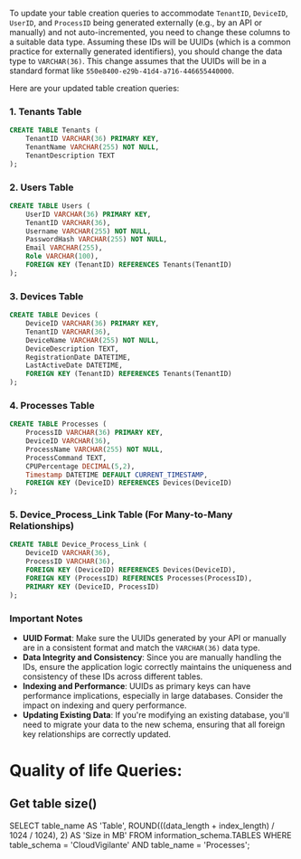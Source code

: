To update your table creation queries to accommodate `TenantID`, `DeviceID`, `UserID`, and `ProcessID` being generated externally (e.g., by an API or manually) and not auto-incremented, you need to change these columns to a suitable data type. Assuming these IDs will be UUIDs (which is a common practice for externally generated identifiers), you should change the data type to `VARCHAR(36)`. This change assumes that the UUIDs will be in a standard format like `550e8400-e29b-41d4-a716-446655440000`.

Here are your updated table creation queries:

### 1. Tenants Table

```sql
CREATE TABLE Tenants (
    TenantID VARCHAR(36) PRIMARY KEY,
    TenantName VARCHAR(255) NOT NULL,
    TenantDescription TEXT
);
```

### 2. Users Table

```sql
CREATE TABLE Users (
    UserID VARCHAR(36) PRIMARY KEY,
    TenantID VARCHAR(36),
    Username VARCHAR(255) NOT NULL,
    PasswordHash VARCHAR(255) NOT NULL,
    Email VARCHAR(255),
    Role VARCHAR(100),
    FOREIGN KEY (TenantID) REFERENCES Tenants(TenantID)
);
```

### 3. Devices Table

```sql
CREATE TABLE Devices (
    DeviceID VARCHAR(36) PRIMARY KEY,
    TenantID VARCHAR(36),
    DeviceName VARCHAR(255) NOT NULL,
    DeviceDescription TEXT,
    RegistrationDate DATETIME,
    LastActiveDate DATETIME,
    FOREIGN KEY (TenantID) REFERENCES Tenants(TenantID)
);
```

### 4. Processes Table

```sql
CREATE TABLE Processes (
    ProcessID VARCHAR(36) PRIMARY KEY,
    DeviceID VARCHAR(36),
    ProcessName VARCHAR(255) NOT NULL,
    ProcessCommand TEXT,
    CPUPercentage DECIMAL(5,2),
    Timestamp DATETIME DEFAULT CURRENT_TIMESTAMP,
    FOREIGN KEY (DeviceID) REFERENCES Devices(DeviceID)
);
```

### 5. Device_Process_Link Table (For Many-to-Many Relationships)

```sql
CREATE TABLE Device_Process_Link (
    DeviceID VARCHAR(36),
    ProcessID VARCHAR(36),
    FOREIGN KEY (DeviceID) REFERENCES Devices(DeviceID),
    FOREIGN KEY (ProcessID) REFERENCES Processes(ProcessID),
    PRIMARY KEY (DeviceID, ProcessID)
);
```

### Important Notes

- **UUID Format**: Make sure the UUIDs generated by your API or manually are in a consistent format and match the `VARCHAR(36)` data type.
- **Data Integrity and Consistency**: Since you are manually handling the IDs, ensure the application logic correctly maintains the uniqueness and consistency of these IDs across different tables.
- **Indexing and Performance**: UUIDs as primary keys can have performance implications, especially in large databases. Consider the impact on indexing and query performance.
- **Updating Existing Data**: If you're modifying an existing database, you'll need to migrate your data to the new schema, ensuring that all foreign key relationships are correctly updated.




# Quality of life Queries:

## Get table size()

SELECT 
  table_name AS 'Table', 
  ROUND(((data_length + index_length) / 1024 / 1024), 2) AS 'Size in MB' 
FROM 
  information_schema.TABLES 
WHERE 
  table_schema = 'CloudVigilante' AND 
  table_name = 'Processes';
